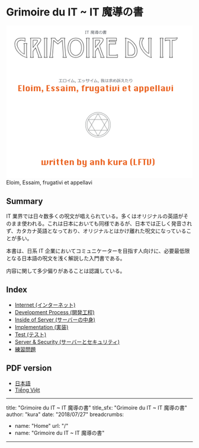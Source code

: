 # Grimoire du IT ~ IT 魔導の書
<div align="center">
<img src="https://raw.githubusercontent.com/kurab/grimoireduit/images/00.png">
</div>
Eloim, Essaim, frugativi et appellavi

## Summary
IT 業界では日々数多くの呪文が唱えられている。多くはオリジナルの英語がそのまま使われる。これは日本においても同様であるが、日本では正しく発音されず、カタカナ英語となっており、オリジナルとはかけ離れた呪文になっていることが多い。

本書は、日系 IT 企業においてコミュニケーターを目指す人向けに、必要最低限となる日本語の呪文を浅く解説した入門書である。

内容に関して多少偏りがあることは認識している。

## Index
- [Internet (インターネット)](./itwords/internet.md)
- [Development Process (開発工程)](./itwords/process.md)
- [Inside of Server (サーバーの中身)](./itwords/server.md)
- [Implementation (実装)](./itwords/implement.md)
- [Test (テスト)](./itwords/test.md)
- [Server & Security (サーバーとセキュリティ)](./itwords/security.md)
- [練習問題](./itwords/practice.md)

## PDF version
- [日本語](https://www.slideshare.net/hiroshik1/it-grimoire-du-it)
- [Tiếng Việt](https://www.slideshare.net/hiroshik1/sch-ma-thut-it-grimoire-du-it)

---
title: "Grimoire du IT ~ IT 魔導の書"
title_sfx: "Grimoire du IT ~ IT 魔導の書"
author: "kura"
date: "2018/07/27"
breadcrumbs:
- name: "Home"
  url: "/"
- name: "Grimoire du IT ~ IT 魔導の書"
---
